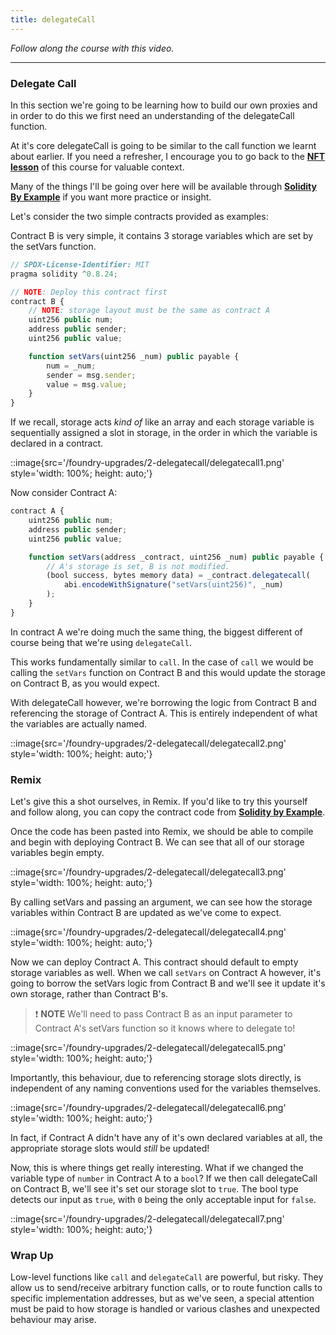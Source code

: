 ```yaml
---
title: delegateCall
---
```


_Follow along the course with this video._

---

### Delegate Call

In this section we're going to be learning how to build our own proxies and in order to do this we first need an understanding of the delegateCall function.

At it's core delegateCall is going to be similar to the call function we learnt about earlier. If you need a refresher, I encourage you to go back to the [**NFT lesson**](https://updraft.cyfrin.io/courses/advanced-foundry/how-to-create-an-NFT-collection/evm-opcodes-advanced?lesson_format=video) of this course for valuable context.

Many of the things I'll be going over here will be available through [**Solidity By Example**](https://solidity-by-example.org/delegatecall/) if you want more practice or insight.

Let's consider the two simple contracts provided as examples:

Contract B is very simple, it contains 3 storage variables which are set by the setVars function.

```js
// SPDX-License-Identifier: MIT
pragma solidity ^0.8.24;

// NOTE: Deploy this contract first
contract B {
    // NOTE: storage layout must be the same as contract A
    uint256 public num;
    address public sender;
    uint256 public value;

    function setVars(uint256 _num) public payable {
        num = _num;
        sender = msg.sender;
        value = msg.value;
    }
}
```

If we recall, storage acts _kind of_ like an array and each storage variable is sequentially assigned a slot in storage, in the order in which the variable is declared in a contract.

::image{src='/foundry-upgrades/2-delegatecall/delegatecall1.png' style='width: 100%; height: auto;'}

Now consider Contract A:

```js
contract A {
    uint256 public num;
    address public sender;
    uint256 public value;

    function setVars(address _contract, uint256 _num) public payable {
        // A's storage is set, B is not modified.
        (bool success, bytes memory data) = _contract.delegatecall(
            abi.encodeWithSignature("setVars(uint256)", _num)
        );
    }
}
```

In contract A we're doing much the same thing, the biggest different of course being that we're using `delegateCall`.

This works fundamentally similar to `call`. In the case of `call` we would be calling the `setVars` function on Contract B and this would update the storage on Contract B, as you would expect.

With delegateCall however, we're borrowing the logic from Contract B and referencing the storage of Contract A. This is entirely independent of what the variables are actually named.

::image{src='/foundry-upgrades/2-delegatecall/delegatecall2.png' style='width: 100%; height: auto;'}

### Remix

Let's give this a shot ourselves, in Remix. If you'd like to try this yourself and follow along, you can copy the contract code from [**Solidity by Example**](https://solidity-by-example.org/delegatecall/).

Once the code has been pasted into Remix, we should be able to compile and begin with deploying Contract B. We can see that all of our storage variables begin empty.

::image{src='/foundry-upgrades/2-delegatecall/delegatecall3.png' style='width: 100%; height: auto;'}

By calling setVars and passing an argument, we can see how the storage variables within Contract B are updated as we've come to expect.

::image{src='/foundry-upgrades/2-delegatecall/delegatecall4.png' style='width: 100%; height: auto;'}

Now we can deploy Contract A. This contract should default to empty storage variables as well. When we call `setVars` on Contract A however, it's going to borrow the setVars logic from Contract B and we'll see it update it's own storage, rather than Contract B's.

> ❗ **NOTE**
> We'll need to pass Contract B as an input parameter to Contract A's setVars function so it knows where to delegate to!

::image{src='/foundry-upgrades/2-delegatecall/delegatecall5.png' style='width: 100%; height: auto;'}

Importantly, this behaviour, due to referencing storage slots directly, is independent of any naming conventions used for the variables themselves.

::image{src='/foundry-upgrades/2-delegatecall/delegatecall6.png' style='width: 100%; height: auto;'}

In fact, if Contract A didn't have any of it's own declared variables at all, the appropriate storage slots would _still_ be updated!

Now, this is where things get really interesting. What if we changed the variable type of `number` in Contract A to a `bool`? If we then call delegateCall on Contract B, we'll see it's set our storage slot to `true`. The bool type detects our input as `true`, with `0` being the only acceptable input for `false`.

::image{src='/foundry-upgrades/2-delegatecall/delegatecall7.png' style='width: 100%; height: auto;'}

### Wrap Up

Low-level functions like `call` and `delegateCall` are powerful, but risky. They allow us to send/receive arbitrary function calls, or to route function calls to specific implementation addresses, but as we've seen, a special attention must be paid to how storage is handled or various clashes and unexpected behaviour may arise.

